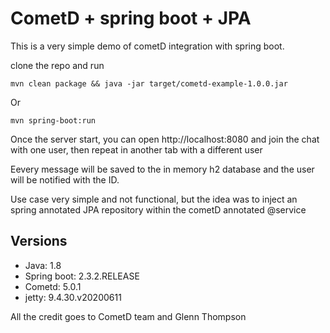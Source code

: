# CometD + spring boot + JPA

This is a very simple demo of cometD integration with spring boot.

clone the repo and run 
 ```shell script
 mvn clean package && java -jar target/cometd-example-1.0.0.jar
```

Or 

 ```shell script
 mvn spring-boot:run
```
 
Once the server start, you can open http://localhost:8080 and join the chat with one user, then repeat in another tab with a different user

Eevery message will be saved to the in memory h2 database and the user will be notified with the ID.

Use case very simple and not functional, but the idea was to inject an spring annotated JPA repository within the cometD annotated @service 

## Versions

- Java: 1.8
- Spring boot: 2.3.2.RELEASE
- Cometd: 5.0.1
- jetty: 9.4.30.v20200611

All the credit goes to CometD team and Glenn Thompson
